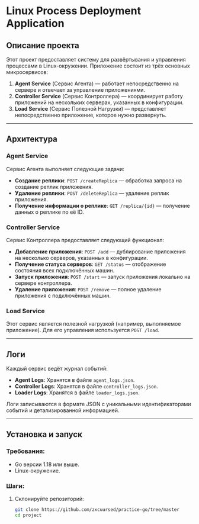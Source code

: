# Linux Process Deployment Application

## Описание проекта

Этот проект предоставляет систему для развёртывания и управления процессами в Linux-окружении. Приложение состоит из трёх основных микросервисов:

1. **Agent Service** (Сервис Агента) — работает непосредственно на сервере и отвечает за управление приложениями.
2. **Controller Service** (Сервис Контроллера) — координирует работу приложений на нескольких серверах, указанных в конфигурации.
3. **Load Service** (Сервис Полезной Нагрузки) — представляет непосредственно приложение, которое нужно развернуть.

---

## Архитектура

### Agent Service
Сервис Агента выполняет следующие задачи:

- **Создание реплики**: `POST /createReplica` — обработка запроса на создание реплик приложения.
- **Удаление реплики**: `POST /deleteReplica` — удаление реплик приложения.
- **Получение информации о реплике**: `GET /replica/{id}` — получение данных о реплике по её ID.


### Controller Service
Сервис Контроллера предоставляет следующий функционал:
- **Добавление приложения**: `POST /add` — дублирование приложения на несколько серверов, указанных в конфигурации.
- **Получение статуса серверов**: `GET /status` — отображение состояния всех подключённых машин.
- **Запуск приложения**: `POST /start` — запуск приложения локально на сервере контроллера.
- **Удаление приложения**: `POST /remove` — полное удаление приложения с подключённых машин.

### Load Service
Этот сервис является полезной нагрузкой (например, выполняемое приложение). Для его управления используется `POST /load`.

---

## Логи

Каждый сервис ведёт журнал событий:
- **Agent Logs**: Хранятся в файле `agent_logs.json`.
- **Controller Logs**: Хранятся в файле `controller_logs.json`.
- **Loader Logs**: Хранятся в файле `loader_logs.json`.

Логи записываются в формате JSON с уникальными идентификаторами событий и детализированной информацией.

---

## Установка и запуск

### Требования:
- Go версии 1.18 или выше.
- Linux-окружение.

### Шаги:
1. Склонируйте репозиторий:
   ```bash
   git clone https://github.com/zxcuursed/practice-go/tree/master
   cd project
